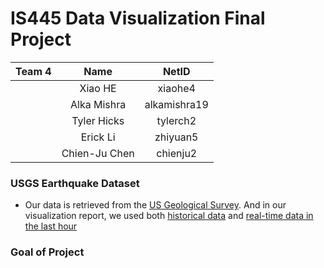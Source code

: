 # IS445 Data Visualization Final Project
| Team 4     | Name          | NetID |
| ------------- |:-------------:| :-----:|
|               | Xiao HE | xiaohe4 |
|       | Alka Mishra |   alkamishra19 |
|       | Tyler Hicks |   tylerch2 |
|       | Erick Li |  zhiyuan5 |
|       | Chien-Ju Chen |  chienju2 |
### USGS Earthquake Dataset
* Our data is retrieved from the [US Geological Survey](https://www.usgs.gov/natural-hazards/earthquake-hazards/earthquakes). And in our visualization report, we used both [historical data](https://earthquake.usgs.gov/earthquakes/search/) and [real-time data in the last hour](https://earthquake.usgs.gov/earthquakes/feed/v1.0/summary/all_hour.geojson)
### Goal of Project 

